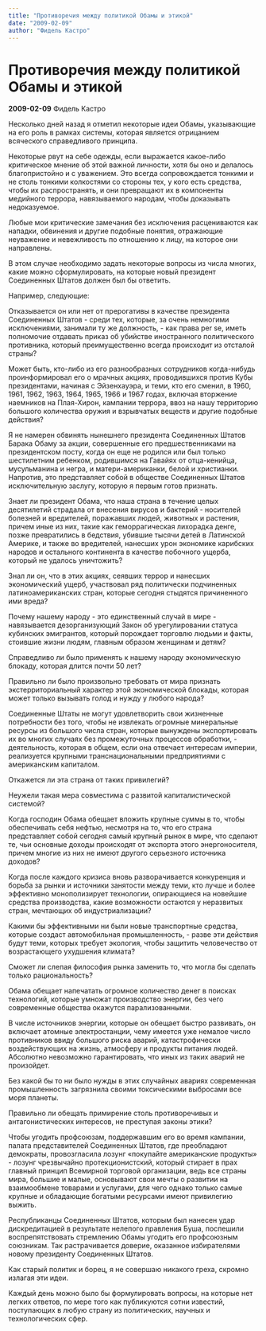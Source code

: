 ```yaml
---
title: "Противоречия между политикой Обамы и этикой"
date: "2009-02-09"
author: "Фидель Кастро"
---
```


# Противоречия между политикой Обамы и этикой

**2009-02-09** Фидель Кастро

Несколько дней назад я отметил некоторые идеи Обамы, указывающие на его роль в рамках системы, которая является отрицанием всяческого справедливого принципа.

Некоторые рвут на себе одежды, если выражается какое-либо критическое мнение об этой важной личности, хотя бы оно и делалось благопристойно и с уважением. Это всегда сопровождается тонкими и не столь тонкими колкостями со стороны тех, у кого есть средства, чтобы их распространять, и они превращают их в компоненты медийного террора, навязываемого народам, чтобы доказывать недоказуемое.

Любые мои критические замечания без исключения расцениваются как нападки, обвинения и другие подобные понятия, отражающие неуважение и невежливость по отношению к лицу, на которое они направлены.

В этом случае необходимо задать некоторые вопросы из числа многих, какие можно сформулировать, на которые новый президент Соединенных Штатов должен был бы ответить.

Например, следующие:

Отказывается он или нет от прерогативы в качестве президента Соединенных Штатов - среди тех, которые, за очень немногими исключениями, занимали ту же должность, - как права per se, иметь полномочие отдавать приказ об убийстве иностранного политического противника, который преимущественно всегда происходит из отсталой страны?

Может быть, кто-либо из его разнообразных сотрудников когда-нибудь проинформировал его о мрачных акциях, проводившихся против Кубы президентами, начиная с Эйзенхауэра, и теми, кто его сменил, в 1960, 1961, 1962, 1963, 1964, 1965, 1966 и 1967 годах, включая вторжение наемников на Плая-Хирон, кампании террора, ввоз на нашу территорию большого количества оружия и взрывчатых веществ и другие подобные действия?

Я не намерен обвинять нынешнего президента Соединенных Штатов Барака Обаму за акции, совершенные его предшественниками на президентском посту, когда он еще не родился или был только шестилетним ребенком, родившимся на Гавайях от отца-кенийца, мусульманина и негра, и матери-американки, белой и христианки. Напротив, это представляет собой в обществе Соединенных Штатов исключительную заслугу, которую я первым готов признать.

Знает ли президент Обама, что наша страна в течение целых десятилетий страдала от внесения вирусов и бактерий - носителей болезней и вредителей, поражавших людей, животных и растения, причем иные из них, такие как геморрагическая лихорадка денге, позже превратились в бедствия, убившие тысячи детей в Латинской Америке, и также во вредителей, нанесших урон экономике карибских народов и остального континента в качестве побочного ущерба, который не удалось уничтожить?

Знал ли он, что в этих акциях, сеявших террор и нанесших экономический ущерб, участвовал ряд политически подчиненных латиноамериканских стран, которые сегодня стыдятся причиненного ими вреда?

Почему нашему народу - это единственный случай в мире - навязывается дезорганизующий Закон об урегулировании статуса кубинских эмигрантов, который порождает торговлю людьми и факты, стоившие жизни людям, главным образом женщинам и детям?

Справедливо ли было применять к нашему народу экономическую блокаду, которая длится почти 50 лет?

Правильно ли было произвольно требовать от мира признать экстерриториальный характер этой экономической блокады, которая может только вызывать голод и нужду у любого народа?

Соединенные Штаты не могут удовлетворить свои жизненные потребности без того, чтобы не извлекать огромные минеральные ресурсы из большого числа стран, которые вынуждены экспортировать их во многих случаях без промежуточных процессов обработки, - деятельность, которая в общем, если она отвечает интересам империи, реализуется крупными транснациональными предприятиями с американским капиталом.

Откажется ли эта страна от таких привилегий?

Неужели такая мера совместима с развитой капиталистической системой?

Когда господин Обама обещает вложить крупные суммы в то, чтобы обеспечивать себя нефтью, несмотря на то, что его страна представляет собой сегодня самый крупный рынок в мире, что сделают те, чьи основные доходы происходят от экспорта этого энергоносителя, причем многие из них не имеют другого серьезного источника доходов?

Когда после каждого кризиса вновь разворачивается конкуренция и борьба за рынки и источники занятости между теми, кто лучше и более эффективно монополизирует технологии, опирающиеся на новейшие средства производства, какие возможности остаются у неразвитых стран, мечтающих об индустриализации?

Какими бы эффективными ни были новые транспортные средства, которые создаст автомобильная промышленность, - разве эти действия будут теми, которых требует экология, чтобы защитить человечество от возрастающего ухудшения климата?

Сможет ли слепая философия рынка заменить то, что могла бы сделать только рациональность?

Обама обещает напечатать огромное количество денег в поисках технологий, которые умножат производство энергии, без чего современные общества окажутся парализованными.

В числе источников энергии, которые он обещает быстро развивать, он включает атомные электростанции, чему имеется уже немалое число противников ввиду большого риска аварий, катастрофически воздействующих на жизнь, атмосферу и продукты питания людей. Абсолютно невозможно гарантировать, что иных из таких аварий не произойдет.

Без какой бы то ни было нужды в этих случайных авариях современная промышленность загрязнила своими токсическими выбросами все моря планеты.

Правильно ли обещать примирение столь противоречивых и антагонистических интересов, не преступая законы этики?

Чтобы угодить профсоюзам, поддержавшим его во время кампании, палата представителей Соединенных Штатов, где преобладают демократы, провозгласила лозунг «покупайте американские продукты» - лозунг чрезвычайно протекционистский, который стирает в прах главный принцип Всемирной торговой организации, ведь все страны мира, большие и малые, основывают свои мечты о развитии на взаимообмене товарами и услугами, для чего однако только самые крупные и обладающие богатыми ресурсами имеют привилегию выжить.

Республиканцы Соединенных Штатов, которым был нанесен удар дискредитацией в результате нелепого правления Буша, поспешили воспрепятствовать стремлению Обамы угодить его профсоюзным союзникам. Так растрачивается доверие, оказанное избирателями новому президенту Соединенных Штатов.

Как старый политик и борец, я не совершаю никакого греха, скромно излагая эти идеи.

Каждый день можно было бы формулировать вопросы, на которые нет легких ответов, по мере того как публикуются сотни известий, поступающих в любую страну из политических, научных и технологических сфер.